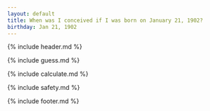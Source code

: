 ```yaml
---
layout: default
title: When was I conceived if I was born on January 21, 1902?
birthday: Jan 21, 1902
---
```


{% include header.md %}

{% include guess.md %}

{% include calculate.md %}

{% include safety.md %}

{% include footer.md %}



